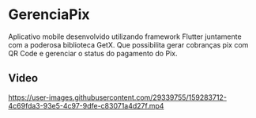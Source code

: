 # GerenciaPix

Aplicativo mobile desenvolvido utilizando framework Flutter juntamente com a poderosa biblioteca GetX. Que possibilita gerar cobranças pix com QR Code e gerenciar o status do pagamento do Pix.
 

## Video


https://user-images.githubusercontent.com/29339755/159283712-4c69fda3-93e5-4c97-9dfe-c83071a4d27f.mp4

